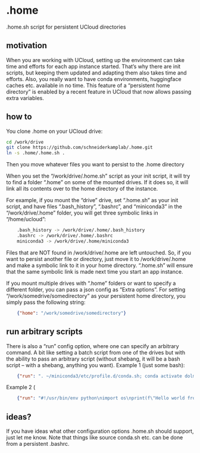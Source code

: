 # .home
.home.sh script for persistent UCloud directories

## motivation
When you are working with UCloud, setting up the environment can take time and efforts for each app instance started. That’s why there are init scripts, but keeping them updated and adapting them also takes time and efforts. Also, you really want to have conda environments, huggingface caches etc. available in no time. This feature of a “persistent home directory” is enabled by a recent feature in UCloud that now allows passing extra variables.

## how to
You clone .home on your UCloud drive:
```bash
cd /work/drive
git clone https://github.com/schneiderkamplab/.home.git
ln -s .home/.home.sh .
```
Then you move whatever files you want to persist to the .home directory

When you set the “/work/drive/.home.sh” script as your init script, it will try to find a folder “.home” on some of the mounted drives. If it does so, it will link all its contents over to the home directory of the instance.

For example, if you mount the “drive” drive, set “.home.sh” as your init script, and have files “.bash_history”, “.bashrc”, and “miniconda3” in the “/work/drive/.home” folder, you will get three symbolic links in “/home/ucloud”:
```bash
    .bash_history -> /work/drive/.home/.bash_history
    .bashrc -> /work/drive/.home/.bashrc
    miniconda3 -> /work/drive/.home/miniconda3
```
Files that are NOT found in /work/drive/.home are left untouched. So, if you want to persist another file or directory, just move it to /work/drive/.home and make a symbolic link to it in your home directory. “.home.sh” will ensure that the same symbolic link is made next time you start an app instance.

If you mount multiple drives with “.home” folders or want to specify a different folder, you can pass a json config as “Extra options”. For setting “/work/somedrive/somedirectory” as your persistent home directory, you simply pass the following string:
```json
    {"home": "/work/somedrive/somedirectory"}
```

## run arbitrary scripts

There is also a “run” config option, where one can specify an arbitrary command. A bit like setting a batch script from one of the drives but with the ability to pass an arbitrary script (without shebang, it will be a bash script – with a shebang, anything you want).
Example 1 (just some bash):
```json
    {"run": ". ~/miniconda3/etc/profile.d/conda.sh; conda activate dolma; cd /work/drive; dolma -c mix.yaml mix"}
```
Example 2 (
```json
    {"run": "#!/usr/bin/env python\nimport os\nprint(f\"Hello world from {os.getcwd()}\")"}
```

## ideas?

If you have ideas what other configuration options .home.sh should support, just let me know. Note that things like source conda.sh etc. can be done from a persistent .bashrc.
